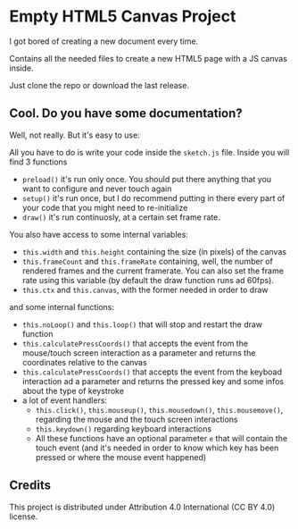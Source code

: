 # Empty HTML5 Canvas Project

I got bored of creating a new document every time.

Contains all the needed files to create a new HTML5 page with a JS canvas inside.

Just clone the repo or download the last release.

## Cool. Do you have some documentation?

Well, not really. But it's easy to use:

All you have to do is write your code inside the `sketch.js` file. Inside you will find 3 functions

- `preload()` it's run only once. You should put there anything that you want to configure and never touch again
- `setup()` it's run once, but I do recommend putting in there every part of your code that you might need to re-initialize
- `draw()` it's run continuosly, at a certain set frame rate.

You also have access to some internal variables:

- `this.width` and `this.height` containing the size (in pixels) of the canvas
- `this.frameCount` and `this.frameRate` containing, well, the number of rendered frames and the current framerate. You can also set the frame rate using this variable (by default the draw function runs ad 60fps).
- `this.ctx` and `this.canvas`, with the former needed in order to draw

and some internal functions:

- `this.noLoop()` and `this.loop()` that will stop and restart the draw function
- `this.calculatePressCoords()` that accepts the event from the mouse/touch screen interaction as a parameter and returns the coordinates relative to the canvas
- `this.calculatePressCoords()` that accepts the event from the keyboad interaction ad a parameter and returns the pressed key and some infos about the type of keystroke
- a lot of event handlers:
  - `this.click()`,  `this.mouseup()`, `this.mousedown()`, `this.mousemove()`, regarding the mouse and the touch screen interactions
  - `this.keydown()` regarding keyboard interactions
  - All these functions have an optional parameter `e` that will contain the touch event (and it's needed in order to know which key has been pressed or where the mouse event happened)

## Credits

This project is distributed under Attribution 4.0 International (CC BY 4.0) license.
